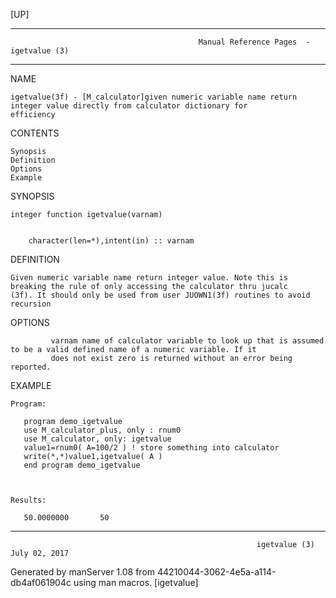 [UP]

-----------------------------------------------------------------------------------------------------------------------------------
                                              Manual Reference Pages  - igetvalue (3)
-----------------------------------------------------------------------------------------------------------------------------------
                                                                 
NAME

    igetvalue(3f) - [M_calculator]given numeric variable name return integer value directly from calculator dictionary for
    efficiency

CONTENTS

    Synopsis
    Definition
    Options
    Example

SYNOPSIS

    integer function igetvalue(varnam)


        character(len=*),intent(in) :: varnam



DEFINITION

    Given numeric variable name return integer value. Note this is breaking the rule of only accessing the calculator thru jucalc
    (3f). It should only be used from user JUOWN1(3f) routines to avoid recursion

OPTIONS

             varnam name of calculator variable to look up that is assumed to be a valid defined name of a numeric variable. If it
             does not exist zero is returned without an error being reported.

EXAMPLE

    Program:

       program demo_igetvalue
       use M_calculator_plus, only : rnum0
       use M_calculator, only: igetvalue
       value1=rnum0( A=100/2 ) ! store something into calculator
       write(*,*)value1,igetvalue( A )
       end program demo_igetvalue



    Results:

       50.0000000       50

-----------------------------------------------------------------------------------------------------------------------------------

                                                           igetvalue (3)                                              July 02, 2017

Generated by manServer 1.08 from 44210044-3062-4e5a-a114-db4af061904c using man macros.
                                                            [igetvalue]
